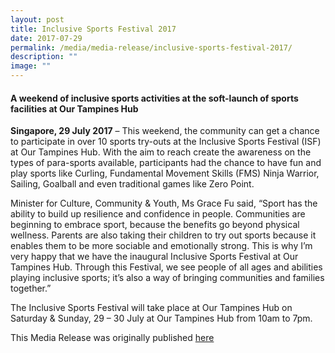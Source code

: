 ```yaml
---
layout: post
title: Inclusive Sports Festival 2017
date: 2017-07-29
permalink: /media/media-release/inclusive-sports-festival-2017/
description: ""
image: ""
---
```

#### A weekend of inclusive sports activities at the soft-launch of sports facilities at Our Tampines Hub

**Singapore, 29 July 2017** – This weekend, the community can get a chance to participate in over 10 sports try-outs at the Inclusive Sports Festival (ISF) at Our Tampines Hub. With the aim to reach create the awareness on the types of para-sports available, participants had the chance to have fun and play sports like Curling, Fundamental Movement Skills (FMS) Ninja Warrior, Sailing, Goalball and even traditional games like Zero Point.

Minister for Culture, Community & Youth, Ms Grace Fu said, “Sport has the ability to build up resilience and confidence in people. Communities are beginning to embrace sport, because the benefits go beyond physical wellness. Parents are also taking their children to try out sports because it enables them to be more sociable and emotionally strong. This is why I’m very happy that we have the inaugural Inclusive Sports Festival at Our Tampines Hub. Through this Festival, we see people of all ages and abilities playing inclusive sports; it’s also a way of bringing communities and families together.”

The Inclusive Sports Festival will take place at Our Tampines Hub on Saturday & Sunday, 29 – 30 July at Our Tampines Hub from 10am to 7pm.

This Media Release was originally published [here](https://www.sportsingapore.gov.sg/Newsroom/Media-Releases/2017/7/Inclusive-Sports-Festival)
